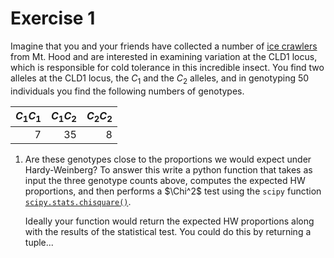 # Exercise 1

Imagine that you and your friends have collected a number of [ice crawlers](https://en.wikipedia.org/wiki/Grylloblattidae) from Mt. Hood
and are interested in examining variation at the CLD1 locus, which is responsible for cold tolerance in this incredible insect. You find
two alleles at the CLD1 locus, the $C_1$ and the $C_2$ alleles, and in genotyping 50 individuals you find the following numbers
of genotypes.


| $C_1C_1$ | $C_1C_2$ | $C_2C_2$ |
|----:|----:|----:|
| 7   |  35  |  8 |


1.  Are these genotypes close to the proportions we would expect
    under Hardy-Weinberg? To answer this write a python function that takes as 
    input the three genotype counts above, computes the expected HW 
    proportions, and then performs a $\Chi^2$
    test using the `scipy` function
    [`scipy.stats.chisquare()`](https://docs.scipy.org/doc/scipy/reference/generated/scipy.stats.chisquare.html). 

    Ideally your function would return the expected HW proportions along with 
    the results of the statistical test. You could do this by returning a tuple...